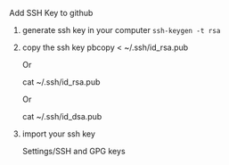 Add SSH Key to github

1. generate ssh key in your computer
   `ssh-keygen -t rsa`

2. copy the ssh key
   pbcopy < ~/.ssh/id_rsa.pub

   Or

   cat ~/.ssh/id_rsa.pub

   Or 

   cat ~/.ssh/id_dsa.pub

3. import your ssh key

   Settings/SSH and GPG keys